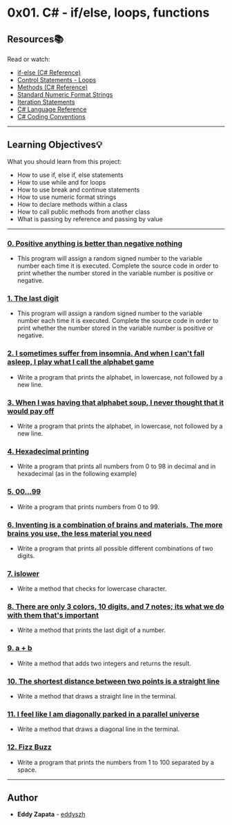 # 0x01. C# - if/else, loops, functions

## Resources:books:
Read or watch:
* [if-else (C# Reference)](https://intranet.hbtn.io/rltoken/Nz1OIJLkLf_BXCMFpNe2hQ)
* [Control Statements - Loops](https://intranet.hbtn.io/rltoken/ayQfhoD3KpTEmqPSL0AXIA)
* [Methods (C# Reference)](https://intranet.hbtn.io/rltoken/9qH3OX8LG6jZkwpOTG3wOQ)
* [Standard Numeric Format Strings](https://intranet.hbtn.io/rltoken/dGaz9qyKciFDltshmI97aA)
* [Iteration Statements](https://intranet.hbtn.io/rltoken/uJytHDQvkRGWZCTqgivKXA)
* [C# Language Reference](https://intranet.hbtn.io/rltoken/tKZYs3hsvL4SvU80GGgmiw)
* [C# Coding Conventions](https://intranet.hbtn.io/rltoken/02sq_6zjTCyNoUCBvnb3Aw)

---
## Learning Objectives:bulb:
What you should learn from this project:

* How to use if, else if, else statements
* How to use while and for loops
* How to use break and continue statements
* How to use numeric format strings
* How to declare methods within a class
* How to call public methods from another class
* What is passing by reference and passing by value

---

### [0. Positive anything is better than negative nothing](./0-positive_or_negative/)
* This program will assign a random signed number to the variable number each time it is executed. Complete the source code in order to print whether the number stored in the variable number is positive or negative.


### [1. The last digit](./1-last_digit/)
* This program will assign a random signed number to the variable number each time it is executed. Complete the source code in order to print whether the number stored in the variable number is positive or negative.


### [2. I sometimes suffer from insomnia. And when I can't fall asleep, I play what I call the alphabet game](./2-print_alphabet/)
* Write a program that prints the alphabet, in lowercase, not followed by a new line.


### [3. When I was having that alphabet soup, I never thought that it would pay off](./3-print_alphabt/)
* Write a program that prints the alphabet, in lowercase, not followed by a new line.


### [4. Hexadecimal printing](./4-print_hexa/)
* Write a program that prints all numbers from 0 to 98 in decimal and in hexadecimal (as in the following example)


### [5. 00...99](./5-print_comb/)
* Write a program that prints numbers from 0 to 99.


### [6. Inventing is a combination of brains and materials. The more brains you use, the less material you need](./6-print_comb2/)
* Write a program that prints all possible different combinations of two digits.


### [7. islower](./7-islower/)
* Write a method that checks for lowercase character.


### [8. There are only 3 colors, 10 digits, and 7 notes; its what we do with them that's important](./8-print_last_digit/)
* Write a method that prints the last digit of a number.


### [9. a + b](./9-add/)
* Write a method that adds two integers and returns the result.


### [10. The shortest distance between two points is a straight line](./10-print_line/)
* Write a method that draws a straight line in the terminal.


### [11. I feel like I am diagonally parked in a parallel universe](./11-print_diagonal/)
* Write a method that draws a diagonal line in the terminal.


### [12. Fizz Buzz](./12-fizzbuzz/)
* Write a program that prints the numbers from 1 to 100 separated by a space.

---

## Author
* **Eddy Zapata** - [eddyszh](https://github.com/Eddyszh)